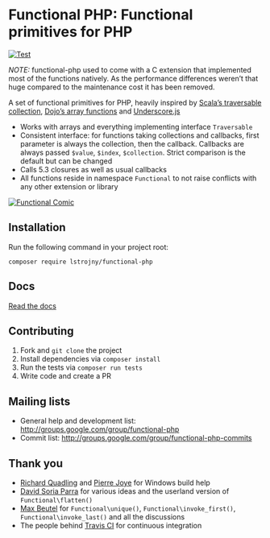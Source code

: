 # Functional PHP: Functional primitives for PHP

[![Test](https://github.com/lstrojny/functional-php/actions/workflows/test.yaml/badge.svg)](https://github.com/lstrojny/functional-php/actions/workflows/test.yaml)

*NOTE:* functional-php used to come with a C extension that implemented most of the functions natively. As the
performance differences  weren’t that huge compared to the maintenance cost it has been removed.

A set of functional primitives for PHP, heavily inspired by [Scala’s traversable
collection](http://www.scala-lang.org/archives/downloads/distrib/files/nightly/docs/library/scala/collection/Traversable.html),
[Dojo’s array functions](http://dojotoolkit.org/reference-guide/quickstart/arrays.html) and
[Underscore.js](http://underscorejs.org/)

- Works with arrays and everything implementing interface `Traversable`
- Consistent interface: for functions taking collections and callbacks, first parameter is always the collection, then the callback.
  Callbacks are always passed `$value`, `$index`, `$collection`. Strict comparison is the default but can be changed
- Calls 5.3 closures as well as usual callbacks
- All functions reside in namespace `Functional` to not raise conflicts with any other extension or library

[![Functional Comic](http://imgs.xkcd.com/comics/functional.png)](http://xkcd.com/1270/)

## Installation

Run the following command in your project root:

    composer require lstrojny/functional-php

## Docs

[Read the docs](docs/functional-php.md)

## Contributing

1. Fork and `git clone` the project
2. Install dependencies via `composer install`
3. Run the tests via `composer run tests`
4. Write code and create a PR

## Mailing lists

- General help and development list: http://groups.google.com/group/functional-php
- Commit list: http://groups.google.com/group/functional-php-commits

## Thank you

- [Richard Quadling](https://github.com/RQuadling) and [Pierre Joye](https://github.com/pierrejoye) for Windows build
   help
- [David Soria Parra](https://github.com/dsp) for various ideas and the userland version of `Functional\flatten()`
- [Max Beutel](https://github.com/maxbeutel) for `Functional\unique()`, `Functional\invoke_first()`,
   `Functional\invoke_last()` and all the discussions
- The people behind [Travis CI](http://travis-ci.com/) for continuous integration
